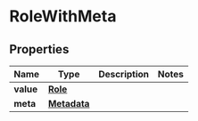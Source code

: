 # RoleWithMeta

## Properties
Name | Type | Description | Notes
------------ | ------------- | ------------- | -------------
**value** | [**Role**](Role.md) |  | 
**meta** | [**Metadata**](Metadata.md) |  | 
